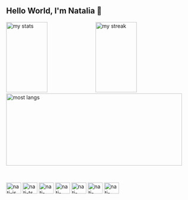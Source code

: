 ## Hello World, I'm Natalia 🦋


<div>
<img alt="my stats" height="190em" width="47%" src="https://github-readme-stats.vercel.app/api?username=nataliavieirab&theme=neon&show_icons=true&hide_border=true&count_private=true"/>

<img alt="my streak" height="190em" width="47%" src="https://github-readme-streak-stats.herokuapp.com/?user=nataliavieirab&theme=neon&hide_border=true"/>
<img alt="most langs" height="195em" width="97%" src="https://github-readme-stats.vercel.app/api/top-langs/?username=nataliavieirab&theme=neon&show_icons=true&hide_border=true&layout=compact&count_private=true"/>
</div>

## 

<div style="display: inline_block"><br>
  <img align="center" alt="nati-js" height="30" width="40" src="https://cdn.jsdelivr.net/gh/devicons/devicon@latest/icons/javascript/javascript-original.svg">
  <img align="center" alt="nati-ts" height="30" width="40" src="https://cdn.jsdelivr.net/gh/devicons/devicon@latest/icons/typescript/typescript-original.svg">
  <img align="center" alt="nati-html" height="30" width="40" src="https://cdn.jsdelivr.net/gh/devicons/devicon@latest/icons/html5/html5-original.svg">
  <img align="center" alt="nati-css" height="30" width="40" src="https://cdn.jsdelivr.net/gh/devicons/devicon@latest/icons/css3/css3-original.svg">
  <img align="center" alt="nati-nest" height="30" width="40" src="https://cdn.jsdelivr.net/gh/devicons/devicon@latest/icons/nestjs/nestjs-original.svg">
  <img align="center" alt="nati-prisma" height="30" width="40" src="https://cdn.jsdelivr.net/gh/devicons/devicon@latest/icons/prisma/prisma-original.svg">
  <img align="center" alt="nati-docker" height="30" width="40" src="https://cdn.jsdelivr.net/gh/devicons/devicon@latest/icons/docker/docker-original.svg">
</div>
